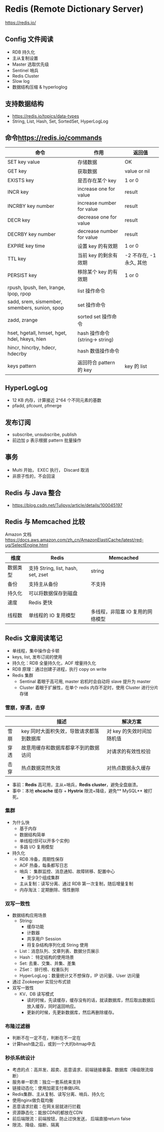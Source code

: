 # Redis (Remote Dictionary Server)

<https://redis.io/>

## Config 文件阅读

- RDB 持久化
- 主从复制设置
- Master 选取优先级
- Sentinel 哨兵
- Redis Cluster
- Slow log
- 数据结构压缩 & hyperloglog

## 支持数据结构

- <https://redis.io/topics/data-types>
- String, List, Hash, Set, SortedSet, HyperLogLog

## 命令<https://redis.io/commands>

| 命令                                          | 作用                           | 返回值                   |
| --------------------------------------------- | ------------------------------ | ------------------------ |
| SET key value                                 | 存储数据                       | OK                       |
| GET key                                       | 获取数据                       | value or nil             |
| EXISTS key                                    | 是否存在某个 key               | 1 or 0                   |
| INCR key                                      | increase one for value         | result                   |
| INCRBY key number                             | increase number for value      | result                   |
| DECR key                                      | decrease one for value         | result                   |
| DECRBY key number                             | decrease number for value      | result                   |
| EXPIRE key time                               | 设置 key 的有效期              | 1 or 0                   |
| TTL key                                       | 当前 key 的剩余有效期          | -2 不存在, -1 永久, 其他 |
| PERSIST key                                   | 移除某个 key 的有效期          | 1 or 0                   |
| rpush, lpush, llen, lrange, lpop, rpop        | list 操作命令                  |                          |
| sadd, srem, sismember, smembers, sunion, spop | set 操作命令                   |                          |
| zadd, zrange                                  | sorted set 操作命令            |                          |
| hset, hgetall, hmset, hget, hdel, hkeys, hlen | hash 操作命令(string-> string) |                          |
| hincr, hincrby, hdecr, hdecrby                | hash 数值操作命令              |                          |
| keys pattern                                  | 返回符合 pattern 的 key        | key 的 list              |

## HyperLogLog

- 12 KB 内存，计算接近 2^64 个不同元素的基数
- pfadd, pfcount, pfmerge

## 发布订阅

- subscribe, unsubscribe, publish
- 前边加 p 表示根据 pattern 批量操作

## 事务

- Multi 开始， EXEC 执行， Discard 取消
- 非原子性的，不会回滚

## Redis 与 Java 整合

- <https://blog.csdn.net/Tulipyx/article/details/100045197>

## Redis 与 Memcached 比较

Amazon 文档<https://docs.aws.amazon.com/zh_cn/AmazonElastiCache/latest/red-ug/SelectEngine.html>

| 维度     | Redis                              | Memcached                        |
| -------- | ---------------------------------- | -------------------------------- |
| 数据类型 | 支持 String, list, hash, set, zset | string                           |
| 备份     | 支持主从备份                       | 不支持                           |
| 持久化   | 可以将数据保存到磁盘               |                                  |
| 速度     | Redis 更快                         |                                  |
| 线程数   | 单线程的 IO 复用模型               | 多线程，非阻塞 IO 复用的网络模型 |

## Redis 文章阅读笔记

- 单线程，集中操作会卡顿
- keys, list, 发布订阅的使用
- 持久化：RDB 全量持久化，AOF 增量持久化
- RDB 原理：通过创建子进程，执行 copy on write
- Redis 集群
  - Sentinal 着眼于高可用, master 宕机时会自动将 slave 提升为 master
  - Cluster 着眼于扩展性，在单个 redis 内存不足时，使用 Cluster 进行分片存储

### 雪崩，穿透，击穿

|      | 描述                                     | 解决方案                  |
| ---- | ---------------------------------------- | ------------------------- |
| 雪崩 | key 同时大面积失效，导致请求都落到数据库 | 对 key 的失效时间加随机值 |
| 穿透 | 故意用缓存和数据库都拿不到的数据访问     | 对请求的有效性校验        |
| 击穿 | 热点数据突然失效                         | 对热点数据永久缓存        |

- 事前：**Redis** 高可用，主从+哨兵，**Redis cluster**，避免全盘崩溃。
- 事中：本地 **ehcache** 缓存 + **Hystrix** 限流+降级，避免** MySQL** 被打死。

### 集群

- 为什么快
  - 基于内存
  - 数据结构简单
  - 单线程(但可以开多个实例)
  - 多路 I/O 复用模型
- 持久化
  - RDB 冷备，周期性保存
  - AOF 热备，每条都写日志
  - 哨兵： 集群监控、消息通知、故障转移、配置中心
    - 至少3个组成集群
  - 主从复制：读写分离、通过 RDB 第一次复制，随后增量复制
  - 内存淘汰：定期删除、惰性删除

### 双写一致性

- 数据结构应用场景
  - String:
    - 缓存功能
    - 计数器
    - 共享用户 Session
    - 将复杂结构序列化成 String 使用
  - List：消息队列、文章列表、数据分页展示
  - Hash： 特定结构的使用场景
  - Set: 去重、交集、并集、差集
  - ZSet： 排行榜、权重队列
  - HyperLogLog：数量统计又不想保存，IP 访问量、User 访问量
- 通过 Zookeeper 实现分布式锁
- 双写一致性
  - KV、DB 读写模式
    - 读的时候，先读缓存，缓存没有的话，就读数据库，然后取出数据后放入缓存，同时返回响应。
    - 更新的时候，先更新数据库，然后再删除缓存。

### 布隆过滤器

- 判断不在一定不在，判断在不一定在
- 计算hash值之后，或到一个大的bitmap中去

### 秒杀系统设计

- 考虑的点：高并发、超卖、恶意请求、前端链接暴露、数据库（降级限流熔断）
- 服务单一职责：独立一套系统来支持
- 链接动态化：使用加密支付串做URL
- Redis集群、主从复制、读写分离、哨兵、持久化
- 使用nginx做负载均衡
- 恶意请求拦截：在网关层就进行拦截
- 资源静态化：能放CDN的都放在CDN
- 前后端限流：前端按钮，防止过快发送， 后端直接return false
- 限流、降级、熔断、隔离
